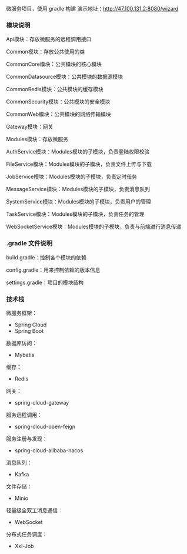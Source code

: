 微服务项目，使用 gradle 构建
演示地址：http://47.100.131.2:8080/wizard

### 模块说明

Api模块：存放微服务的远程调用接口

Common模块：存放公共使用的类

CommonCore模块：公共模块的核心模块

CommonDatasource模块：公共模块的数据源模块

CommonRedis模块：公共模块的缓存模块

CommonSecurity模块：公共模块的安全模块

CommonWeb模块：公共模块的网络传输模块

Gateway模块：网关

Modules模块：存放微服务

AuthService模块：Modules模块的子模块，负责登陆权限校验

FileService模块：Modules模块的子模块，负责文件上传与下载

JobService模块：Modules模块的子模块，负责定时任务

MessageService模块：Modules模块的子模块，负责消息队列

SystemService模块：Modules模块的子模块，负责用户的管理

TaskService模块：Modules模块的子模块，负责任务的管理

WebSocketService模块：Modules模块的子模块，负责与前端进行消息传递

### .gradle 文件说明

build.gradle：控制各个模块的依赖

config.gradle：用来控制依赖的版本信息

settings.gradle：项目的模块结构

### 技术栈

微服务框架：

- Spring Cloud
- Spring Boot

数据库访问：

- Mybatis

缓存：

- Redis

网关：

- spring-cloud-gateway

服务远程调用：

- spring-cloud-open-feign

服务注册与发现：

- spring-cloud-alibaba-nacos

消息队列：

- Kafka

文件存储：

- Minio

轻量级全双工消息通信：

- WebSocket

分布式任务调度：

- Xxl-Job